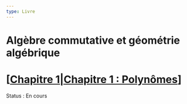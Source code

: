 ```yaml
---
type: Livre
---
```


# Algèbre commutative et géométrie algébrique

# [[Chapitre 1|Chapitre 1 : Polynômes]]

Status : En cours

[//begin]: # "Autogenerated link references for markdown compatibility"
[Chapitre 1|Chapitre 1 : Polynômes]: <Chapitre 1.md> "Chapitre 1"
[//end]: # "Autogenerated link references"
